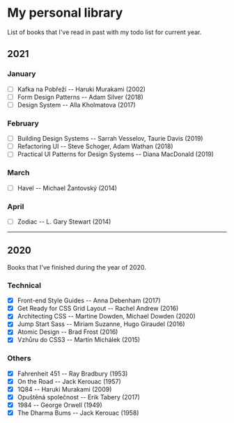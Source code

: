 # My personal library

List of books that I've read in past with my todo list for current year.

## 2021
### January

- [ ] Kafka na Pobřeží -- Haruki Murakami (2002)
- [ ] Form Design Patterns -- Adam Silver (2018)
- [ ] Design System -- Alla Kholmatova (2017)

### February

- [ ] Building Design Systems -- Sarrah Vesselov, Taurie Davis (2019)
- [ ] Refactoring UI -- Steve Schoger, Adam Wathan (2018)
- [ ] Practical UI Patterns for Design Systems -- Diana MacDonald (2019)

### March

- [ ] Havel -- Michael Žantovský (2014)

### April

- [ ] Zodiac -- L. Gary Stewart (2014)

---
## 2020

Books that I've finished during the year of 2020.
### Technical
- [x] Front-end Style Guides -- Anna Debenham (2017)
- [x] Get Ready for CSS Grid Layout -- Rachel Andrew (2016)
- [x] Architecting CSS -- Martine Dowden, Michael Dowden (2020)
- [x] Jump Start Sass -- Miriam Suzanne, Hugo Giraudel (2016)
- [x] Atomic Design -- Brad Frost (2016)
- [x] Vzhůru do CSS3 -- Martin Michálek (2015)

### Others
- [x] Fahrenheit 451 -- Ray Bradbury (1953)
- [x] On the Road -- Jack Kerouac (1957)
- [x] 1Q84 -- Haruki Murakami (2009)
- [x] Opuštěná společnost -- Erik Tabery (2017)
- [x] 1984 -- George Orwell (1949)
- [x] The Dharma Bums -- Jack Kerouac (1958)